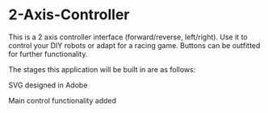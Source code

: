 # 2-Axis-Controller
This is a 2 axis controller interface (forward/reverse, left/right). Use it to control your DIY robots or adapt for a racing game. 
Buttons can be outfitted for further functionality. 

The stages this application will be built in are as follows: 

SVG designed in Adobe

Main control functionality added 


